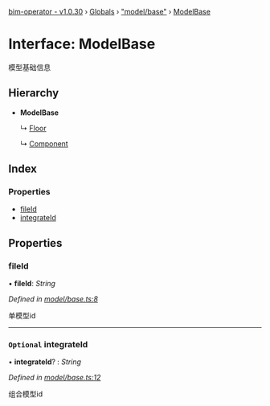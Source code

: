 [bim-operator - v1.0.30](../README.md) › [Globals](../globals.md) › ["model/base"](../modules/_model_base_.md) › [ModelBase](_model_base_.modelbase.md)

# Interface: ModelBase

模型基础信息

## Hierarchy

* **ModelBase**

  ↳ [Floor](_model_floor_.floor.md)

  ↳ [Component](_model_component_.component.md)

## Index

### Properties

* [fileId](_model_base_.modelbase.md#fileid)
* [integrateId](_model_base_.modelbase.md#optional-integrateid)

## Properties

###  fileId

• **fileId**: *String*

*Defined in [model/base.ts:8](https://github.com/youkaisteve/bim-operator/blob/0f90d05/src/model/base.ts#L8)*

单模型id

___

### `Optional` integrateId

• **integrateId**? : *String*

*Defined in [model/base.ts:12](https://github.com/youkaisteve/bim-operator/blob/0f90d05/src/model/base.ts#L12)*

组合模型id

